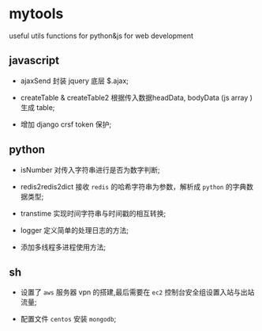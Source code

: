 # mytools
useful utils functions for python&amp;js for web development

## javascript

- ajaxSend 封装 jquery 底层 $.ajax;

- createTable & createTable2 根据传入数据headData, bodyData (js array ) 生成 table;

- 增加 django crsf token 保护;


## python

- isNumber 对传入字符串进行是否为数字判断;

- redis2redis2dict 接收 `redis` 的哈希字符串为参数，解析成 `python` 的字典数据类型;

- transtime 实现时间字符串与时间戳的相互转换;

- logger 定义简单的处理日志的方法;

- 添加多线程多进程使用方法;

## sh

- 设置了 `aws` 服务器 vpn 的搭建,最后需要在 `ec2` 控制台安全组设置入站与出站流量;

- 配置文件 `centos` 安装 `mongodb`;
